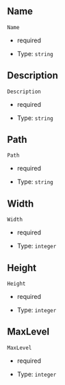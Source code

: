 



## Name



`Name`

*   required

*   Type: `string` 

## Description



`Description`

*   required

*   Type: `string` 

## Path



`Path`

*   required

*   Type: `string` 

## Width



`Width`

*   required

*   Type: `integer` 

## Height



`Height`

*   required

*   Type: `integer` 

## MaxLevel



`MaxLevel`

*   required

*   Type: `integer` 
